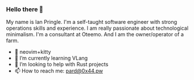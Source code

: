 ### Hello there 👋

My name is Ian Pringle. I'm a self-taught software engineer with strong operations skills and experience. I am really passionate about technological minimalism. I'm a consultant at Oteemo. And I am the owner/operator of a farm.
- 🧰 neovim+kitty
- 🌱 I’m currently learning VLang
- 🤔 I’m looking to help with Rust projects
- 📫 How to reach me: pard@0x44.pw
